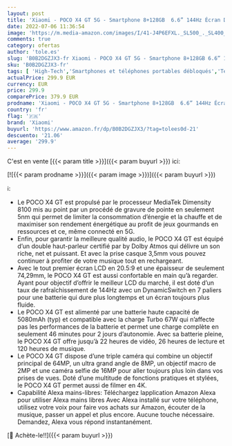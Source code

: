 ```yaml
---
layout: post
title: 'Xiaomi - POCO X4 GT 5G - Smartphone 8+128GB  6.6” 144Hz Écran DynamicSwitch  MediaTek Dimensity 8100  Triple Caméra 64MP  5080mAh  Charge turbo 67W  Noir  Version française + Garantie 2 ans  Alexa mains-libres'
date: 2022-07-06 11:36:54
image: 'https://m.media-amazon.com/images/I/41-J4P6EFXL._SL500_._SL400_.jpg'
comments: true
category: ofertas
author: 'tole.es'
slug: 'B0B2DGZJX3-fr Xiaomi - POCO X4 GT 5G - Smartphone 8+128GB 6.6” 144Hz...'
sku: 'B0B2DGZJX3-fr'
tags: [ 'High-Tech','Smartphones et téléphones portables débloqués','Téléphones portables et accessoires','xiaomi','🇫🇷', ]
actualPrice: 299.9 EUR
currency: EUR
price: 299.9
comparePrice: 379.9 EUR
prodname: 'Xiaomi - POCO X4 GT 5G - Smartphone 8+128GB  6.6” 144Hz Écran DynamicSwitch  MediaTek Dimensity 8100  Triple Caméra 64MP  5080mAh  Charge turbo 67W  Noir  Version française + Garantie 2 ans  Alexa mains-libres'
country: 'fr'
flag: '🇫🇷'
brand: 'Xiaomi'
buyurl: 'https://www.amazon.fr/dp/B0B2DGZJX3/?tag=tolees0d-21'
descuento: '21.06'
average: '299.9'
---
```


C'est en vente [{{< param title >}}]({{< param buyurl >}}) ici:

[![{{< param prodname >}}]({{< param image >}})]({{< param buyurl >}})

ℹ️:

- Le POCO X4 GT est propulsé par le processeur MediaTek Dimensity 8100 mis au point par un procédé de gravure de pointe en seulement 5nm qui permet de limiter la consommation d’énergie et la chauffe et de maximiser son rendement énergétique au profit de jeux gourmands en ressources et ce, même connecté en 5G.
- Enfin, pour garantir la meilleure qualité audio, le POCO X4 GT est équipé d’un double haut-parleur certifié par by Dolby Atmos qui délivre un son riche, net et puissant. Et avec la prise casque 3,5mm vous pouvez continuer à profiter de votre musique tout en rechargeant.
- Avec le tout premier écran LCD en 20.5:9 et une épaisseur de seulement 74,29mm, le POCO X4 GT est aussi confortable en main qu’à regarder. Ayant pour objectif d’offrir le meilleur LCD du marché, il est doté d’un taux de rafraîchissement de 144Hz avec un DynamicSwitch en 7 paliers pour une batterie qui dure plus longtemps et un écran toujours plus fluide.
- Le POCO X4 GT est alimenté par une batterie haute capacité de 5080mAh (typ) et compatible avec la charge Turbo 67W qui n’affecte pas les performances de la batterie et permet une charge complète en seulement 46 minutes pour 2 jours d’autonomie. Avec sa batterie pleine, le POCO X4 GT offre jusqu’à 22 heures de vidéo, 26 heures de lecture et 120 heures de musique.
- Le POCO X4 GT dispose d’une triple caméra qui combine un objectif principal de 64MP, un ultra grand angle de 8MP, un objectif macro de 2MP et une caméra selfie de 16MP pour aller toujours plus loin dans vos prises de vues. Doté d’une multitude de fonctions pratiques et stylées, le POCO X4 GT permet aussi de filmer en 4K.
- Capabilité Alexa mains-libres: Téléchargez lapplication Amazon Alexa pour utiliser Alexa mains libres Avec Alexa installé sur votre téléphone, utilisez votre voix pour faire vos achats sur Amazon, écouter de la musique, passer un appel et plus encore. Aucune touche nécessaire. Demandez, Alexa vous répond instantanément.

[🛒 Achète-le!!]({{< param buyurl >}})
